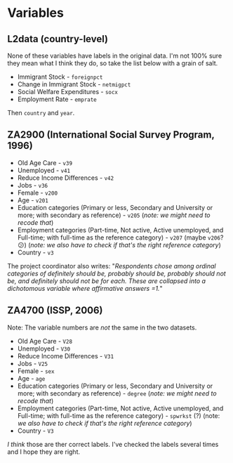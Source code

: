 # Variables

## L2data (country-level)

None of these variables have labels in the original data. I'm not 100% sure they mean what I think they do, so take the list below with a grain of salt.

* Immigrant Stock - `foreignpct`
* Change in Immigrant Stock - `netmigpct`
* Social Welfare Expenditures - `socx`
* Employment Rate - `emprate`

Then `country` and `year`.

## ZA2900 (International Social Survey Program, 1996)

* Old Age Care - `v39`
* Unemployed - `v41`
* Reduce Income Differences - `v42`
* Jobs - `v36`
* Female - `v200`
* Age - `v201`
* Education categories (Primary or less, Secondary and University or more; with secondary as reference) - `v205` (_note: we might need to recode that_)
* Employment categories (Part-time, Not active, Active unemployed, and Full-time; with full-time as the reference category) - `v207` (maybe `v206`? :confused:) (_note: we also have to check if that's the right reference category_)
* Country - `v3`

The project coordinator also writes: "_Respondents chose among ordinal categories of definitely should be, probably should be, probably should not be, and definitely should not be for each. These are collapsed into a dichotomous variable where affirmative answers =1._"

## ZA4700 (ISSP, 2006)

Note: The variable numbers are _not_ the same in the two datasets.

* Old Age Care - `V28`
* Unemployed - `V30`
* Reduce Income Differences - `V31`
* Jobs - `V25`
* Female - `sex`
* Age - `age`
* Education categories (Primary or less, Secondary and University or more; with secondary as reference) - `degree` (_note: we might need to recode that_)
* Employment categories (Part-time, Not active, Active unemployed, and Full-time; with full-time as the reference category) - `spwrkst` (?) (note: _we also have to check if that's the right reference category_)
* Country - `V3`

_I think_ those are ther correct labels. I've checked the labels several times and I hope they are right. 
